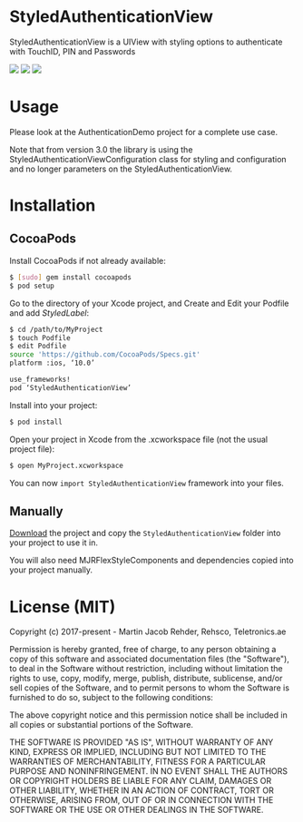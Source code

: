 # StyledAuthenticationView
StyledAuthenticationView is a UIView with styling options to authenticate with TouchID, PIN and Passwords

![](https://cloud.githubusercontent.com/assets/476994/22781809/84a5f2b0-eec4-11e6-81e9-d3d52b3088be.jpg)
![](https://cloud.githubusercontent.com/assets/476994/22781808/84a547de-eec4-11e6-966a-6a98ce455d50.jpg)
![](https://cloud.githubusercontent.com/assets/476994/22781810/84da1b94-eec4-11e6-802c-27075b9f4cae.jpg)

# Usage

Please look at the AuthenticationDemo project for a complete use case.

Note that from version 3.0 the library is using the StyledAuthenticationViewConfiguration class for styling and configuration and no longer parameters on the StyledAuthenticationView.

# Installation

## CocoaPods

Install CocoaPods if not already available:

``` bash
$ [sudo] gem install cocoapods
$ pod setup
```
Go to the directory of your Xcode project, and Create and Edit your Podfile and add _StyledLabel_:

``` bash
$ cd /path/to/MyProject
$ touch Podfile
$ edit Podfile
source 'https://github.com/CocoaPods/Specs.git'
platform :ios, ‘10.0’

use_frameworks!
pod ‘StyledAuthenticationView’
```

Install into your project:

``` bash
$ pod install
```

Open your project in Xcode from the .xcworkspace file (not the usual project file):

``` bash
$ open MyProject.xcworkspace
```

You can now `import StyledAuthenticationView` framework into your files.

## Manually

[Download](https://github.com/Rehsco/StyledAuthenticationView/archive/master.zip) the project and copy the `StyledAuthenticationView` folder into your project to use it in.

You will also need MJRFlexStyleComponents and dependencies copied into your project manually.

# License (MIT)

Copyright (c) 2017-present - Martin Jacob Rehder, Rehsco, Teletronics.ae

Permission is hereby granted, free of charge, to any person obtaining a copy
of this software and associated documentation files (the "Software"), to deal
in the Software without restriction, including without limitation the rights
to use, copy, modify, merge, publish, distribute, sublicense, and/or sell
copies of the Software, and to permit persons to whom the Software is
furnished to do so, subject to the following conditions:

The above copyright notice and this permission notice shall be included in
all copies or substantial portions of the Software.

THE SOFTWARE IS PROVIDED "AS IS", WITHOUT WARRANTY OF ANY KIND, EXPRESS OR
IMPLIED, INCLUDING BUT NOT LIMITED TO THE WARRANTIES OF MERCHANTABILITY,
FITNESS FOR A PARTICULAR PURPOSE AND NONINFRINGEMENT. IN NO EVENT SHALL THE
AUTHORS OR COPYRIGHT HOLDERS BE LIABLE FOR ANY CLAIM, DAMAGES OR OTHER
LIABILITY, WHETHER IN AN ACTION OF CONTRACT, TORT OR OTHERWISE, ARISING FROM,
OUT OF OR IN CONNECTION WITH THE SOFTWARE OR THE USE OR OTHER DEALINGS IN
THE SOFTWARE.
